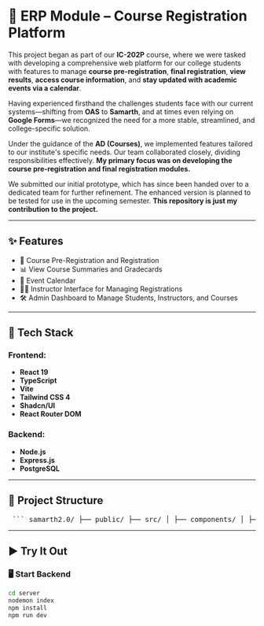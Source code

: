 # 📘 ERP Module – Course Registration Platform

This project began as part of our **IC-202P** course, where we were tasked with developing a comprehensive web platform for our college students with features to manage **course pre-registration**, **final registration**, **view results**, **access course information**, and **stay updated with academic events via a calendar**.

Having experienced firsthand the challenges students face with our current systems—shifting from **OAS** to **Samarth**, and at times even relying on **Google Forms**—we recognized the need for a more stable, streamlined, and college-specific solution.

Under the guidance of the **AD (Courses)**, we implemented features tailored to our institute's specific needs. Our team collaborated closely, dividing responsibilities effectively. **My primary focus was on developing the course pre-registration and final registration modules.**

We submitted our initial prototype, which has since been handed over to a dedicated team for further refinement. The enhanced version is planned to be tested for use in the upcoming semester. **This repository is just my contribution to the project.**

---

## ✨ Features

- 📝 Course Pre-Registration and Registration
- 📊 View Course Summaries and Gradecards
- 📅 Event Calendar
- 👨‍🏫 Instructor Interface for Managing Registrations
- 🛠️ Admin Dashboard to Manage Students, Instructors, and Courses

---

## 🚀 Tech Stack

### Frontend:
- **React 19**
- **TypeScript**
- **Vite**
- **Tailwind CSS 4**
- **Shadcn/UI**
- **React Router DOM**

### Backend:
- **Node.js**
- **Express.js**
- **PostgreSQL**

---

## 📂 Project Structure
<pre> ``` samarth2.0/ ├── public/ ├── src/ │ ├── components/ │ ├── pages/ │ ├── routes/ │ └── main.tsx ├── server/ │ ├── index.js │ └── db.js ├── index.html ├── package.json ├── tsconfig.json ├── vite.config.ts ``` </pre>


---

## ▶️ Try It Out

### 🖥️ Start Backend

```bash
cd server
nodemon index
npm install
npm run dev
